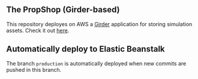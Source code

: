 ## The PropShop (Girder-based) ##

This repository deployes on AWS a
[Girder](https://girder.readthedocs.io/en/latest/) application for storing
simulation assets. Check it out [here](https://data.ignitionfuel.org).

## Automatically deploy to Elastic Beanstalk

The branch `production` is automatically deployed when new commits are pushed
in this branch.
